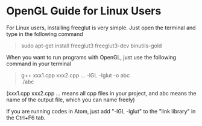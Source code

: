 # OpenGL Guide for Linux Users  
For Linux users, installing freeglut is very simple. Just open the terminal and type in the following command  

> sudo apt-get install freeglut3 freeglut3-dev binutils-gold  

When you want to run programs with OpenGL, just use the following command in your terminal  

> g++ xxx1.cpp xxx2.cpp ... -lGL -lglut -o abc  
> ./abc  

(xxx1.cpp xxx2.cpp ... means all cpp files in your project, and abc means the name of the output file, which you can name freely)

If you are running codes in Atom, just add "-lGL -lglut" to the "link library" in the Ctrl+F6 tab.  